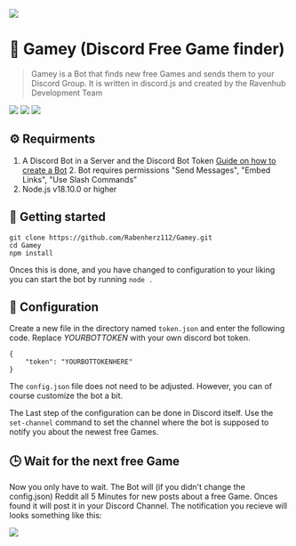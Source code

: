 ![](https://media.discordapp.net/attachments/731166978806644827/1038799292573429840/gamey-game-placeholder.jpg)
# 🤖 Gamey (Discord Free Game finder)
> Gamey is a Bot that finds new free Games and sends them to your Discord Group. It is written in discord.js and created by the Ravenhub Development Team

![](https://img.shields.io/github/stars/Rabenherz112/Gamey?color=yellow&label=Stars&style=plastic) ![](https://img.shields.io/discord/728735370560143360?color=5460e6&label=Discord&style=plastic) ![](https://img.shields.io/codefactor/grade/github/Rabenherz112/Gamey?label=Coode%20Quality&style=plastic)
## ⚙️ Requirments
1. A Discord Bot in a Server and the Discord Bot Token [Guide on how to create a Bot](https://discordjs.guide/preparations/setting-up-a-bot-application.html#creating-your-bot)
	2. Bot requires permissions "Send Messages", "Embed Links", "Use Slash Commands"
2. Node.js v18.10.0 or higher
## 🚀 Getting started

    git clone https://github.com/Rabenherz112/Gamey.git
    cd Gamey
    npm install
Onces this is done, and you have changed to configuration to your liking you can start the bot by running `node .`

## 🔑 Configuration
Create a new file in the directory named `token.json` and enter the following code. Replace *YOURBOTTOKEN* with your own discord bot token.

    {
	    "token": "YOURBOTTOKENHERE"
	}
The `config.json` file does not need to be adjusted. However, you can of course customize the bot a bit.

The Last step of the configuration can be done in Discord itself. Use the `set-channel` command to set the channel where the bot is supposed to notify you about the newest free Games.

## 🕒 Wait for the next free Game
Now you only have to wait. The Bot will (if you didn't change the config.json) Reddit all 5 Minutes for new posts about a free Game. Onces found it will post it in your Discord Channel. The notification you recieve will looks something like this:

![](https://image.ravshort.com/29xipq8v.png)
